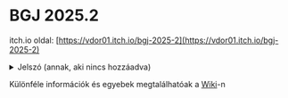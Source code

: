 # BGJ 2025.2

itch.io oldal: [https://vdor01.itch.io/bgj-2025-2](https://vdor01.itch.io/bgj-2025-2)
<details>
  <summary>Jelszó (annak, aki nincs hozzáadva)</summary>
  BGJ 2025.2
</details>

Különféle információk és egyebek megtalálhatóak a [Wiki](https://github.com/Vdor01/BGJ-2025.2/wiki)-n
